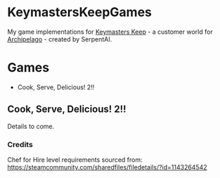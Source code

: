 # KeymastersKeepGames
My game implementations for [Keymasters Keep](https://github.com/SerpentAI/Archipelago/releases?q=keymaster&expanded=true) -
a customer world for [Archipelago](https://archipelago.gg/) - created by SerpentAI.

# Games
- Cook, Serve, Delicious! 2!!

## Cook, Serve, Delicious! 2!!
Details to come.

### Credits
Chef for Hire level requirements sourced from: https://steamcommunity.com/sharedfiles/filedetails/?id=1143264542
